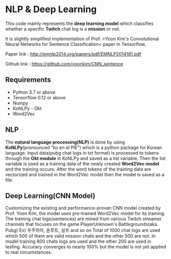 # NLP & Deep Learning

This code mainly represents the **deep learning model** which classifies whether a specific **Twitch** chat log is a **mission** or not.

It is slightly simplified implementation of Prof. >Yoon Kim's Convolutional Neural Networks for Sentence Classification< paper in Tensorflow.

Paper link : http://emnlp2014.org/papers/pdf/EMNLP2014181.pdf

Github link : https://github.com/yoonkim/CNN_sentence

## Requirements
* Python 3.7 or above
* Tensorflow 0.12 or above
* Numpy
* KoNLPy - Okt
* Word2Vec

## NLP
The **natural language processing(NLP)** is done by using **KoNLPy**(pronounced “ko en el PIE”) which is a python package for Korean language.
Input data(pubg chat logs in txt format) is processed to tokens through the **Okt module** in KoNLPy and saved as a list variable.
Then the list variable is used as a training data of the newly created **Word2Vec model** and the training occurs.
After the word tokens of the training data are vectorized and trained in the Word2Vec model then the model is saved as a file.

## Deep Learning(CNN Model)
Customizing the existing and performance-proven CNN model created by Prof. Yoon Kim, the model uses pre-trained Word2Vec model for its training.
The training chat logs(sentences) are mined from various Twitch streamer channels that focuses on the game PlayerUnknown's Battlegrounds(aka. Pubg)
Ex) 우주하마, 윤루트, 실프 and so on
Total of 1000 chat logs are used which 500 of them are valid mission chats and the other 500 are not.
In model training 800 chats logs are used and the other 200 are used in testing.
Accuracy converges to nearly 100% but the model is not yet applied to real circumstances.

